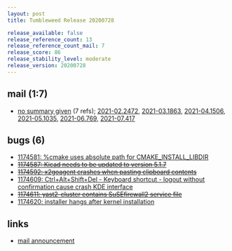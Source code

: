 ```yaml
---
layout: post
title: Tumbleweed Release 20200728

release_available: false
release_reference_count: 13
release_reference_count_mail: 7
release_score: 86
release_stability_level: moderate
release_version: 20200728
---
```


## mail (1:7)

- [no summary given](https://lists.opensuse.org/archives/list/factory@lists.opensuse.org/thread/WJ24AL2T227SNLEC7AHWDOPUX3G56G6W) (7 refs); [2021-02.2472](https://lists.opensuse.org/archives/list/factory@lists.opensuse.org/thread/WJ24AL2T227SNLEC7AHWDOPUX3G56G6W), [2021-03.1863](https://lists.opensuse.org/archives/list/factory@lists.opensuse.org/thread/WJ24AL2T227SNLEC7AHWDOPUX3G56G6W), [2021-04.1506](https://lists.opensuse.org/archives/list/factory@lists.opensuse.org/thread/WJ24AL2T227SNLEC7AHWDOPUX3G56G6W), [2021-05.1035](https://lists.opensuse.org/archives/list/factory@lists.opensuse.org/thread/WJ24AL2T227SNLEC7AHWDOPUX3G56G6W), [2021-06.769](https://lists.opensuse.org/archives/list/factory@lists.opensuse.org/thread/WJ24AL2T227SNLEC7AHWDOPUX3G56G6W), [2021-07.417](https://lists.opensuse.org/archives/list/factory@lists.opensuse.org/thread/WJ24AL2T227SNLEC7AHWDOPUX3G56G6W)

## bugs (6)

<!--more-->

- [1174581: %cmake uses absolute path for CMAKE_INSTALL_LIBDIR](https://bugzilla.opensuse.org/show_bug.cgi?id=1174581)
- ~~[1174587: Kicad needs to be updated to version 5.1.7](https://bugzilla.opensuse.org/show_bug.cgi?id=1174587)~~
- ~~[1174592: x2goagent crashes when pasting clipboard contents](https://bugzilla.opensuse.org/show_bug.cgi?id=1174592)~~
- [1174609: Ctrl+Alt+Shift+Del - Keyboard shortcut - logout without confirmation cause crash KDE interface](https://bugzilla.opensuse.org/show_bug.cgi?id=1174609)
- ~~[1174611: yast2-cluster contains SuSEfirewall2 service file](https://bugzilla.opensuse.org/show_bug.cgi?id=1174611)~~
- [1174620: installer hangs after kernel installation](https://bugzilla.opensuse.org/show_bug.cgi?id=1174620)



## links

- [mail announcement](https://lists.opensuse.org/archives/list/factory@lists.opensuse.org/thread/WJ24AL2T227SNLEC7AHWDOPUX3G56G6W)
